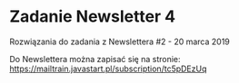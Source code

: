 # Zadanie Newsletter 4

Rozwiązania do zadania z Newslettera #2 - 20 marca 2019

Do Newslettera można zapisać się na stronie: https://mailtrain.javastart.pl/subscription/tc5pDEzUq
